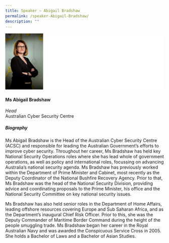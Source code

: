 ```yaml
---
title: Speaker – Abigail Bradshaw
permalink: /speaker-Abigail-Bradshaw/
description: ""
---
```

![](/images/Speakers/Abigail%20Bradshaw.jpg)

#### **Ms Abigail Bradshaw**

*Head*  
Australian Cyber Security Centre

##### **Biography**
Ms Abigail Bradshaw is the Head of the Australian Cyber Security Centre (ACSC) and responsible for leading the Australian Government’s efforts to improve cyber security. Throughout her career, Ms Bradshaw has held key National Security Operations roles where she has lead whole of government operations, as well as policy and international roles, focussing on advancing Australia’s national security agenda. Ms Bradshaw has previously worked within the Department of Prime Minister and Cabinet, most recently as the Deputy Coordinator of the National Bushfire Recovery Agency. Prior to that, Ms Bradshaw was the head of the National Security Division, providing advice and coordinating proposals to the Prime Minister, his office and the National Security Committee on key national security issues.

Ms Bradshaw has also held senior roles in the Department of Home Affairs, leading offshore resources covering Europe and Sub Saharan Africa, and as the Department’s inaugural Chief Risk Officer. Prior to this, she was the Deputy Commander of Maritime Border Command during the height of the people smuggling trade. Ms Bradshaw began her career in the Royal Australian Navy and was awarded the Conspicuous Service Cross in 2005. She holds a Bachelor of Laws and a Bachelor of Asian Studies.
